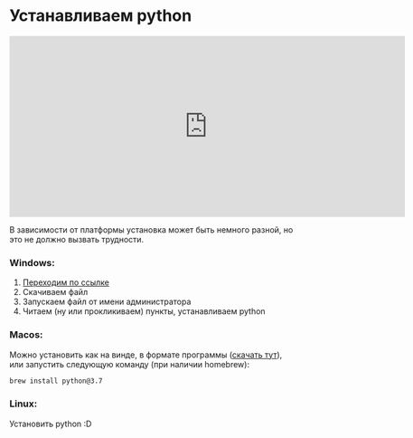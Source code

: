 # Устанавливаем python

<p align="center"> 
<iframe width="700" height="320" src="https://www.youtube.com/embed/7UHrOUuNJMQ" title="YouTube video player" frameborder="0" allow="accelerometer; autoplay; clipboard-write; encrypted-media; gyroscope; picture-in-picture" allowfullscreen></iframe>
</p>

В зависимости от платформы установка может быть немного разной, но это не должно вызвать трудности.

### Windows:
1. [Переходим по ссылке](https://www.python.org)
2. Скачиваем файл
3. Запускаем файл от имени администратора
4. Читаем (ну или прокликиваем) пункты, устанавливаем python

### Macos:
Можно установить как на винде, в формате программы ([скачать тут](https://www.python.org)), или запустить следующую команду (при наличии homebrew):

```bash
brew install python@3.7
```

### Linux:

Установить python :D